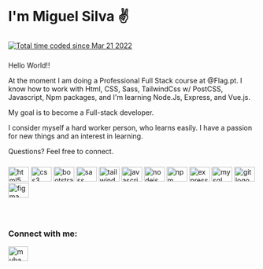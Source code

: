 <br clear="both">

<h1 align="left">I'm Miguel Silva ✌️</h1>

###

<a href="https://wakatime.com/@c6d698f9-2e6e-48aa-ab6d-c076a25f2458"><img src="https://wakatime.com/badge/user/c6d698f9-2e6e-48aa-ab6d-c076a25f2458.svg" alt="Total time coded since Mar 21 2022" /></a>

###

<p align="left">Hello World!!</p>
<p> 

At the moment I am doing a Professional Full Stack course at @Flag.pt.
I know how to work with Html, CSS, Sass, TailwindCss w/ PostCSS, Javascript, Npm packages, and I'm learning Node.Js, Express, and Vue.js.

My goal is to become a Full-stack developer.
  
I consider myself a hard worker person, who learns easily. I have a passion for new things and an interest in learning.

Questions? Feel free to connect. </p>

###

<!-- <div align="left">
  <img src="https://github-readme-stats.vercel.app/api?hide_title=true&hide_rank=true&show_icons=true&include_all_commits=true&count_private=true&disable_animations=false&theme=dracula&locale=en&hide_border=true&username=migsilva89" height="150" alt="stats graph"  /> -->

<!--   <img src="https://github-readme-stats.vercel.app/api/top-langs?&username=migsilva89&locale=en&hide_title=true&layout=compact&count_private=true&include_all_commits=true&card_width=320&langs_count=6&theme=dracula&hide_border=true" height="150" alt="languages graph" />
</div> -->



###

<div align="left">
  <img src="https://cdn.jsdelivr.net/gh/devicons/devicon/icons/html5/html5-original.svg" height="30" width="42" alt="html5 logo"  />
  <img src="https://cdn.jsdelivr.net/gh/devicons/devicon/icons/css3/css3-original.svg" height="30" width="42" alt="css3 logo"  />
  <img src="https://cdn.jsdelivr.net/gh/devicons/devicon/icons/bootstrap/bootstrap-original.svg" height="30" width="42" alt="bootstrap logo"  />
  <img src="https://cdn.jsdelivr.net/gh/devicons/devicon/icons/sass/sass-original.svg" height="30" width="42" alt="sass logo"  />
  <img src="https://cdn.jsdelivr.net/gh/devicons/devicon/icons/tailwindcss/tailwindcss-plain.svg" height="30" width="42" alt="tailwindcss logo"  />
  <img src="https://cdn.jsdelivr.net/gh/devicons/devicon/icons/javascript/javascript-original.svg" height="30" width="42" alt="javascript logo"  />
  <img src="https://cdn.jsdelivr.net/gh/devicons/devicon/icons/nodejs/nodejs-original.svg" height="30" width="42" alt="nodejs logo"  />
  <img src="https://cdn.jsdelivr.net/gh/devicons/devicon/icons/npm/npm-original-wordmark.svg" height="30" width="42" alt="npm logo"  />
  <img src="https://cdn.jsdelivr.net/gh/devicons/devicon/icons/express/express-original.svg" height="30" width="42" alt="express logo"  />
  <img src="https://cdn.jsdelivr.net/gh/devicons/devicon/icons/mysql/mysql-original.svg" height="30" width="42" alt="mysql logo"  />
  <img src="https://cdn.jsdelivr.net/gh/devicons/devicon/icons/git/git-original.svg" height="30" width="42" alt="git logo"  />
  <img src="https://cdn.jsdelivr.net/gh/devicons/devicon/icons/figma/figma-original.svg" height="30" width="42" alt="figma logo"  />
</div>

###

<br/>
<h3 align="left">Connect with me:</h3>
<p align="left">
<a href="https://www.linkedin.com/in/miguelmpsilva/" target="blank"><img align="center" src="https://raw.githubusercontent.com/rahuldkjain/github-profile-readme-generator/master/src/images/icons/Social/linked-in-alt.svg" alt="muhammad-nurcholis-112b73162" height="30" width="40" /></a>
</p>

###
